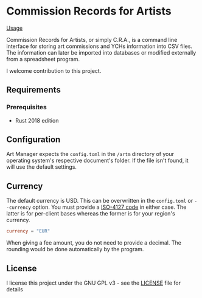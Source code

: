 # Commission Records for Artists

[Usage](Usage.md)

Commission Records for Artists, or simply C.R.A., is a command line interface for storing art commissions and YCHs information into CSV files. The information can later be imported into databases or modified externally from a spreadsheet program.

I welcome contribution to this project.

## Requirements

### Prerequisites

- Rust 2018 edition

## Configuration

Art Manager expects the ``config.toml`` in the ``/artm`` directory of your operating system's respective document's folder. If the file isn't found, it will use the default settings.

## Currency

The default currency is USD. This can be overwritten in the ``config.toml`` or ``--currency`` option. You must provide a [ISO-4127 code](https://en.wikipedia.org/wiki/ISO_4217#Active_codes) in either case. The latter is for per-client bases whereas the former is for your region's currency.

```toml
currency = "EUR"
```

When giving a fee amount, you do not need to provide a decimal. The rounding would be done automatically by the program.

## License

I license this project under the GNU GPL v3 - see the [LICENSE](LICENSE) file for details
